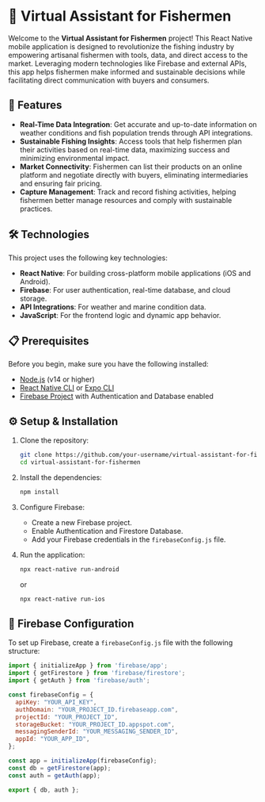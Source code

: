 # 📱 Virtual Assistant for Fishermen

Welcome to the **Virtual Assistant for Fishermen** project! This React Native mobile application is designed to revolutionize the fishing industry by empowering artisanal fishermen with tools, data, and direct access to the market. Leveraging modern technologies like Firebase and external APIs, this app helps fishermen make informed and sustainable decisions while facilitating direct communication with buyers and consumers.

## 🚀 Features

- **Real-Time Data Integration**: Get accurate and up-to-date information on weather conditions and fish population trends through API integrations.
- **Sustainable Fishing Insights**: Access tools that help fishermen plan their activities based on real-time data, maximizing success and minimizing environmental impact.
- **Market Connectivity**: Fishermen can list their products on an online platform and negotiate directly with buyers, eliminating intermediaries and ensuring fair pricing.
- **Capture Management**: Track and record fishing activities, helping fishermen better manage resources and comply with sustainable practices.

## 🛠️ Technologies

This project uses the following key technologies:

- **React Native**: For building cross-platform mobile applications (iOS and Android).
- **Firebase**: For user authentication, real-time database, and cloud storage.
- **API Integrations**: For weather and marine condition data.
- **JavaScript**: For the frontend logic and dynamic app behavior.

## 📋 Prerequisites

Before you begin, make sure you have the following installed:

- [Node.js](https://nodejs.org/) (v14 or higher)
- [React Native CLI](https://reactnative.dev/docs/environment-setup) or [Expo CLI](https://expo.dev/)
- [Firebase Project](https://firebase.google.com/) with Authentication and Database enabled

## ⚙️ Setup & Installation

1. Clone the repository:
    ```bash
    git clone https://github.com/your-username/virtual-assistant-for-fishermen.git
    cd virtual-assistant-for-fishermen
    ```

2. Install the dependencies:
    ```bash
    npm install
    ```

3. Configure Firebase:
    - Create a new Firebase project.
    - Enable Authentication and Firestore Database.
    - Add your Firebase credentials in the `firebaseConfig.js` file.

4. Run the application:
    ```bash
    npx react-native run-android
    ```
    or
    ```bash
    npx react-native run-ios
    ```

## 🔧 Firebase Configuration

To set up Firebase, create a `firebaseConfig.js` file with the following structure:

```javascript
import { initializeApp } from 'firebase/app';
import { getFirestore } from 'firebase/firestore';
import { getAuth } from 'firebase/auth';

const firebaseConfig = {
  apiKey: "YOUR_API_KEY",
  authDomain: "YOUR_PROJECT_ID.firebaseapp.com",
  projectId: "YOUR_PROJECT_ID",
  storageBucket: "YOUR_PROJECT_ID.appspot.com",
  messagingSenderId: "YOUR_MESSAGING_SENDER_ID",
  appId: "YOUR_APP_ID",
};

const app = initializeApp(firebaseConfig);
const db = getFirestore(app);
const auth = getAuth(app);

export { db, auth };

